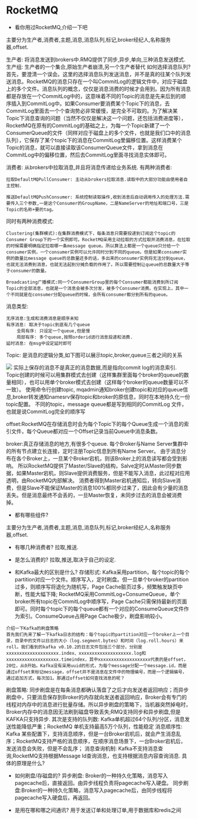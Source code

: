 # RocketMQ

- 看你用过RocketMQ,介绍一下吧

主要分为生产者,消费者,主题,消息,消息队列,标记,broker经纪人,名称服务器,offset.

生产者: 将消息发送到brokers中.RMQ提供了同步,异步,单向,三种消息发送模式.
生产组: 生产者的一个集合,原始生产者崩溃,另一个生产者替代
    如何选择消息队列?
    首先，要澄清一个误会。这里的选择消息队列发送消息，并不是真的往某个队列发送消息。RocketMQ的消息只存在一个叫CommitLog的逻辑文件中，对应于磁盘上的多个文件。消息队列的概念，仅仅是消息消费的时候才会用到。因为所有消息都是存放在一个CommitLog中的，这意味着不同的Topic的消息是先来后到的顺序插入到CommitLog中。如果Consumer要消费某个Topic下的消息，去CommitLog里面去一个个查询势必非常缓慢，是完全不可取的。为了解决某Topic下消息查询的问题（当然不仅仅是解决这一个问题，还包括消费进度等），RocketMQ在原有的CommitLog的基础之上，为每一个Topic新建了一个ConsumerQueue的文件（同样对应于磁盘上的多个文件，也就是我们口中的消息队列），它保存了某个topic下的消息在CommitLog里偏移位置。这样消费某个Topic的消息，就可以直接读取该ConsumerQueue文件，拿到消息在CommitLog中的偏移位置，然后去CommitLog里面寻找消息实体即可。

消费者: 从brokers中拉取消息,并且将消息传递给业务系统.
有两种消费者:

    拉取DefaultMQPullConsumer: 主动从brokers拉取消息.读取中的大部分功能由使用者自主控制.

    推送DefaultMQPushConsumer: 系统控制读取操作,收到消息后自动调用传入的处理方法.需要传入三个参数,一是这个Consumer的GroupName，二是NameServer的地址和端口号，三是Topic的名称+要的tag。

同时有两种消费模式:

    Clustering(集群模式):在集群消费模式下，每条消息只需要投递到订阅这个topic的Consumer Group下的一个实例即可。RocketMQ采用主动拉取的方式拉取并消费消息，在拉取的时候需要明确指定拉取哪一条message queue。所以算法上都是一个queue只分给一个consumer实例，一个consumer实例可以允许同时分到不同的queue。但是如果consumer实例的数量比message queue的总数量还多的话，多出来的consumer实例将无法分到queue，也就无法消费到消息，也就无法起到分摊负载的作用了。所以需要控制让queue的总数量大于等于consumer的数量。

    Broadcasting广播模式:同一个ConsumerGroup里的每个Consumer都能消费到所订阅Topic的全部消息，也就是一个消息会被多次分发，被多个Consumer消费。在实现上，其中一个不同就是在consumer分配queue的时候，会所有consumer都分到所有的queue。

消息类型:

    无序消息:生成和消费消息是顺序未知
    有序消息: 取决于topic到底有几个queue
        全局有序: 只设定一个queue,但是慢
        局部有序: 多个queue,按照orderid进行消息投递和消费.
    延时消息: 在msg中设定延时即可

Topic: 是消息的逻辑分类,如下图可以展示topic,broker,queue三者之间的关系

![](https://upload-images.jianshu.io/upload_images/6302559-5693e4bec15216b5.png?imageMogr2/auto-orient/strip|imageView2/2/w/837/format/webp)
实际上保存的消息不是真正的消息数据,而是指向commit log的消息索引.
Topic创建的时候可以用集群模式去创建（这样集群里面每个broker的queue的数量相同），也可以用单个broker模式去创建（这样每个broker的queue数量可以不一致）。
使用命令行创建topic, mqadmin通知broker创建topic和对应的queue信息,broker转发通知namesrv保存topic和broker的原信息，同时在本地持久化一份topic配置。
不同的topic，message queue都是写到相同的CommitLog 文件，也就是说CommitLog完全的顺序写

offset:RocketMQ在存储消息时会为每个Topic下的每个Queue生成一个消息的索引文件，每个Queue都对应一个Offset记录当前Queue中消息条数。

broker:真正存储消息的地方,有很多个queue.
每个Broker与Name Server集群中的所有节点建立长连接，定时注册Topic信息到所有Name Server。
由于消息分布在各个Broker上，一旦某个Broker宕机，则该Broker上的消息读写都会受到影响。
所以RocketMQ提供了Master/Slave的结构，Salve定时从Master同步数据，如果Master宕机，则Slave提供消费服务，但是不能写入消息，此过程对应用透明，由RocketMQ内部解决。
消费者得到Master宕机通知后，转向Slave消费，但是Slave不能保证Master的消息100%都同步过来了，因此会有少量的消息丢失。但是消息最终不会丢的，一旦Master恢复，未同步过去的消息会被消费掉。

- 都有哪些组件?

主要分为生产者,消费者,主题,消息,消息队列,标记,broker经纪人,名称服务器,offset.

- 有哪几种消费者?
拉取,推送.

- 是怎么消费的?
拉取,推送,取决于自己的设定.

- 和Kafka最大的区别是什么?
存储形式: Kafka采用partition，每个topic的每个partition对应一个文件。顺序写入，定时刷盘。但一旦单个broker的partition过多，则顺序写将退化为随机写，Page Cache脏页过多，频繁触发缺页中断，性能大幅下降; RocketMQ采用CommitLog+ConsumeQueue，单个broker所有topic在CommitLog中顺序写，Page Cache只需保持最新的页面即可。同时每个topic下的每个queue都有一个对应的ConsumeQueue文件作为索引。ConsumeQueue占用Page Cache极少，刷盘影响较小。

```
介绍一下Kafka的刷盘策略
首先我们先来了解一下kafka日志的结构：每个topic的partition对应一个broker上一个目录，目录中的文件以日志的大小（log.segment.bytes）和时间（log.roll.hours）来roll。我们看到的kafka v0.10.2的日志文件包括三个部分，分别是xxxxxxxxxxxxxxxxxxxx.index、xxxxxxxxxxxxxxxxxxxx.log和xxxxxxxxxxxxxxxxxxxx.timeindex，其中xxxxxxxxxxxxxxxxxxxx代表的是offset，20位，从0开始。Kafka没有采用uuid的形式，为每个message分配一个message.id，而是通过offset来标记message，offset并不是消息在文件中的物理编号，而是一个逻辑编号，通过追加方式，每次加1。那通过offset如何查找消息的呢？
```

刷盘策略: 
同步刷盘是在每条消息都确认落盘了之后才向发送者返回响应；而异步刷盘中，只要消息保存到Broker的内存就向发送者返回响应，Broker会有专门的线程对内存中的消息进行批量存储。所以异步刷盘的策略下，当机器突然掉电时，Broker内存中的消息因无法刷到磁盘导致丢失;RMQ支持同步和异步刷盘,但是KAFKA只支持异步.
其次是支持的队列数: Kafka单机超过64个队列/分区，消息发送性能降低严重；RocketMQ 单机支持最高5万个队列，性能稳定
消息顺序性: Kafka 某些配置下，支持消息顺序，但是一台Broker宕机后，就会产生消息乱序；RocketMQ支持严格的消息顺序，在顺序消息场景下，一台Broker宕机后，发送消息会失败，但是不会乱序；
消息查询机制: Kafka不支持消息查询,RocketMQ支持根据Message Id查询消息，也支持根据消息内容查询消息.
具体的原理是什么?

- 如何刷盘/存磁盘的?
异步刷盘: Broker的一种持久化策略，消息写入pagecache后，直接返回。由异步线程负责将pagecache写入硬盘。
同步刷盘:Broker的一种持久化策略，消息写入pagecache后，由同步线程将pagecache写入硬盘后，再返回。

- 是用在哪和哪之间通讯?
用于发送订单和处理订单,用于数据库和redis之间
